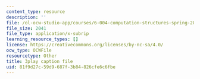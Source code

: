 ```yaml
---
content_type: resource
description: ''
file: /ol-ocw-studio-app/courses/6-004-computation-structures-spring-2017/81f9d27c59d9687f3b84826cfe6c6fbe_J6rzqMwDUmM.srt
file_size: 2041
file_type: application/x-subrip
learning_resource_types: []
license: https://creativecommons.org/licenses/by-nc-sa/4.0/
ocw_type: OCWFile
resourcetype: Other
title: 3play caption file
uid: 81f9d27c-59d9-687f-3b84-826cfe6c6fbe
---
```

